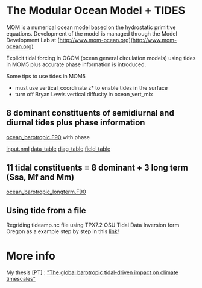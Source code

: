 # The Modular Ocean Model + TIDES

MOM is a numerical ocean model based on the hydrostatic primitive equations. Development of the model is managed through the Model Development Lab at
[http://www.mom-ocean.org](http://www.mom-ocean.org)

Explicit tidal forcing in OGCM (ocean general circulation models) using  tides in MOM5 plus accurate phase information is introduced. 


Some tips to use tides in MOM5

* must use  vertical_coordinate z* to enable tides in the surface
* turn off Bryan Lewis vertical diffusity in ocean_vert_mix 


## 8 dominant constituents of semidiurnal and diurnal tides plus phase information
[ocean_barotropic.F90](https://github.com/mabelcalim/mom/blob/master/src/mom5/ocean_core/ocean_barotropic.F90) with phase

[input.nml](https://github.com/mabelcalim/mom/blob/master/nml/CGCM_T8/input.nml)
[data_table](https://github.com/mabelcalim/mom/blob/master/nml/CGCM_T8/data_table)
[diag_table](https://github.com/mabelcalim/mom/blob/master/nml/CGCM_T8/diag_table)
[field_table](https://github.com/mabelcalim/mom/blob/master/nml/CGCM_T8/field_table)


## 11 tidal constituents = 8 dominant + 3 long term (Ssa, Mf and Mm)
[ocean_barotropic_longterm.F90](https://github.com/mabelcalim/mom/blob/master/src/mom5/ocean_core/ocean_barotropic_longterm.F90)



## Using tide from a file
Regriding tideamp.nc file using TPX7.2 OSU Tidal Data Inversion form Oregon as a example step by step in this [link](https://nbviewer.jupyter.org/github/mabelcalim/notebooks/blob/master/tideamp.nc.ipynb?create=1)!



# More info 
My thesis [PT] : ["The global barotropic tidal-driven impact on climate timescales"](http://mtc-m21b.sid.inpe.br/col/sid.inpe.br/mtc-m21b/2017/06.05.17.39/doc/publicacao-1.pdf) 






